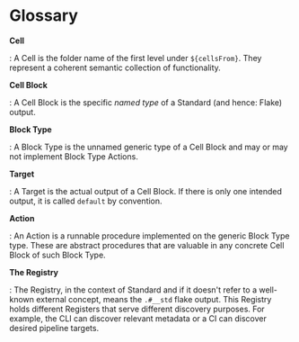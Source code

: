 # Glossary

**Cell**

: A Cell is the folder name of the first level under `${cellsFrom}`. They represent a coherent semantic collection of functionality.

**Cell Block**

: A Cell Block is the specific _named type_ of a Standard (and hence: Flake) output.

**Block Type**

: A Block Type is the unnamed generic type of a Cell Block and may or may not implement Block Type Actions.

**Target**

: A Target is the actual output of a Cell Block. If there is only one intended output, it is called `default` by convention.

**Action**

: An Action is a runnable procedure implemented on the generic Block Type type. These are abstract procedures that are valuable in any concrete Cell Block of such Block Type.

**The Registry**

: The Registry, in the context of Standard and if it doesn't refer to a well-known external concept, means the `.#__std` flake output. This Registry holds different Registers that serve different discovery purposes. For example, the CLI can discover relevant metadata or a CI can discover desired pipeline targets.
